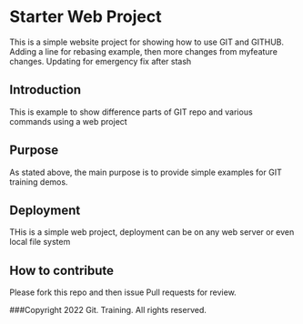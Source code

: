# Starter Web Project

This is a simple website project for showing how to use GIT and GITHUB.
Adding a line for rebasing example, then more changes from myfeature changes.
Updating for emergency fix after stash

## Introduction
This is example to show difference parts of GIT repo and various commands using a web project

## Purpose
As stated above, the main purpose is to provide simple examples for GIT training demos.

## Deployment
THis is a simple web project, deployment can be on any web server or even local file system

## How to contribute
Please fork this repo and then issue Pull requests for review.

###Copyright
2022 Git. Training. All rights reserved.
